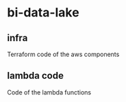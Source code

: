 # bi-data-lake

## infra
Terraform code of the aws components

## lambda code
Code of the lambda functions
